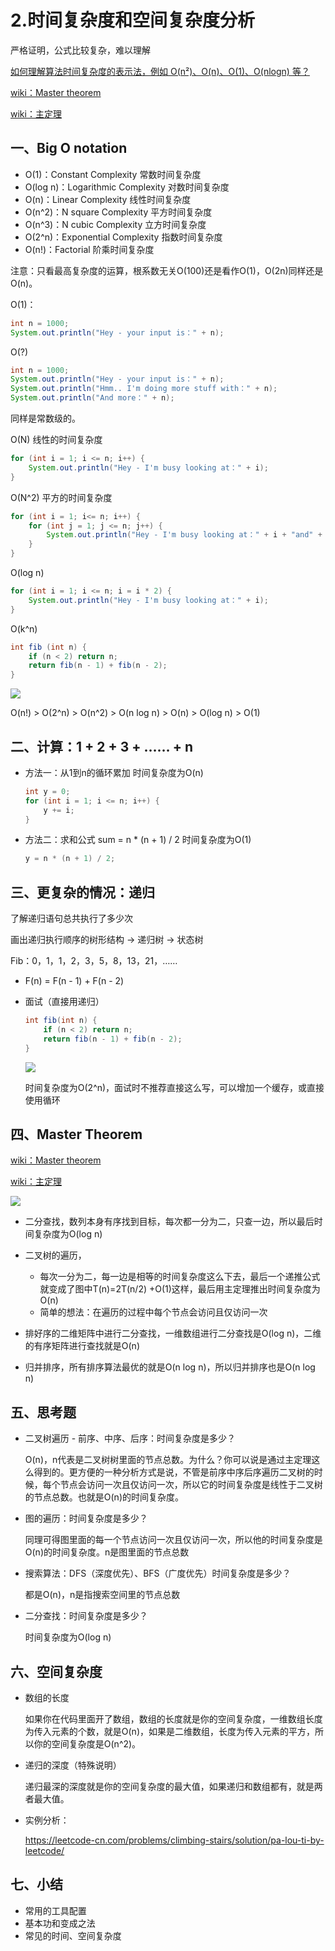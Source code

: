 # 2.时间复杂度和空间复杂度分析

严格证明，公式比较复杂，难以理解

[如何理解算法时间复杂度的表示法，例如 O(n²)、O(n)、O(1)、O(nlogn) 等？](https://www.zhihu.com/question/21387264)

[wiki：Master theorem](https://en.wikipedia.org/wiki/Master_theorem_(analysis_of_algorithms))

[wiki：主定理](https://zh.wikipedia.org/wiki/%E4%B8%BB%E5%AE%9A%E7%90%86)

## 一、Big O notation

* O(1)：Constant Complexity 常数时间复杂度
* O(log n)：Logarithmic Complexity 对数时间复杂度
* O(n)：Linear Complexity 线性时间复杂度
* O(n^2)：N square Complexity 平方时间复杂度
* O(n^3)：N cubic Complexity 立方时间复杂度
* O(2^n)：Exponential Complexity 指数时间复杂度
* O(n!)：Factorial 阶乘时间复杂度



注意：只看最高复杂度的运算，根系数无关O(100)还是看作O(1)，O(2n)同样还是O(n)。

O(1)：

~~~java
int n = 1000;
System.out.println("Hey - your input is：" + n);
~~~

O(?)

~~~java
int n = 1000;
System.out.println("Hey - your input is：" + n);
System.out.println("Hmm.. I'm doing more stuff with：" + n);
System.out.println("And more：" + n);
~~~

同样是常数级的。

O(N) 线性的时间复杂度

~~~java
for (int i = 1; i <= n; i++) {
    System.out.println("Hey - I'm busy looking at：" + i);
}
~~~

O(N^2) 平方的时间复杂度

~~~java
for (int i = 1; i<= n; i++) {
    for (int j = 1; j <= n; j++) {
        System.out.println("Hey - I'm busy looking at：" + i + "and" + j);
    }
}
~~~

O(log n)

~~~java
for (int i = 1; i <= n; i = i * 2) {
    System.out.println("Hey - I'm busy looking at：" + i);
}
~~~

O(k^n)

~~~java
int fib (int n) {
    if (n < 2) return n;
    return fib(n - 1) + fib(n - 2);
}
~~~

![](https://s1.ax1x.com/2020/08/09/a7PGIs.png)

O(n!) > O(2^n) > O(n^2) > O(n log n) > O(n) > O(log n) > O(1)



## 二、计算：1 + 2 + 3 + …… + n

* 方法一：从1到n的循环累加 时间复杂度为O(n)

  ~~~java
  int y = 0;
  for (int i = 1; i <= n; i++) {
      y += i;
  }
  ~~~

* 方法二：求和公式 sum = n * (n + 1) / 2 时间复杂度为O(1)

  ~~~java
  y = n * (n + 1) / 2;
  ~~~



## 三、更复杂的情况：递归

了解递归语句总共执行了多少次

画出递归执行顺序的树形结构 -> 递归树 -> 状态树

Fib：0，1，1，2，3，5，8，13，21，……

* F(n) = F(n - 1) + F(n - 2)

* 面试（直接用递归）

  ~~~java
  int fib(int n) {
      if (n < 2) return n;
      return fib(n - 1) + fib(n - 2);
  }
  ~~~

  ![](https://s1.ax1x.com/2020/08/09/a7F8Cn.png)

  时间复杂度为O(2^n)，面试时不推荐直接这么写，可以增加一个缓存，或直接使用循环



## 四、Master Theorem



[wiki：Master theorem](https://en.wikipedia.org/wiki/Master_theorem_(analysis_of_algorithms))

[wiki：主定理](https://zh.wikipedia.org/wiki/%E4%B8%BB%E5%AE%9A%E7%90%86)

![](https://s1.ax1x.com/2020/08/09/a7kUzt.png)

* 二分查找，数列本身有序找到目标，每次都一分为二，只查一边，所以最后时间复杂度为O(log n)

* 二叉树的遍历，
  * 每次一分为二，每一边是相等的时间复杂度这么下去，最后一个递推公式就变成了图中T(n)=2T(n/2) +O(1)这样，最后用主定理推出时间复杂度为O(n)
  * 简单的想法：在遍历的过程中每个节点会访问且仅访问一次
* 排好序的二维矩阵中进行二分查找，一维数组进行二分查找是O(log n)，二维的有序矩阵进行查找就是O(n)
* 归并排序，所有排序算法最优的就是O(n log n)，所以归并排序也是O(n log n)



## 五、思考题

* 二叉树遍历 - 前序、中序、后序：时间复杂度是多少？

  O(n)，n代表是二叉树树里面的节点总数。为什么？你可以说是通过主定理这么得到的。更方便的一种分析方式是说，不管是前序中序后序遍历二叉树的时候，每个节点会访问一次且仅访问一次，所以它的时间复杂度是线性于二叉树的节点总数。也就是O(n)的时间复杂度。

* 图的遍历：时间复杂度是多少？

  同理可得图里面的每一个节点访问一次且仅访问一次，所以他的时间复杂度是O(n)的时间复杂度。n是图里面的节点总数

* 搜索算法：DFS（深度优先）、BFS（广度优先）时间复杂度是多少？

  都是O(n)，n是指搜索空间里的节点总数

* 二分查找：时间复杂度是多少？

  时间复杂度为O(log n)



## 六、空间复杂度

* 数组的长度

  如果你在代码里面开了数组，数组的长度就是你的空间复杂度，一维数组长度为传入元素的个数，就是O(n)，如果是二维数组，长度为传入元素的平方，所以你的空间复杂度是O(n^2)。

* 递归的深度（特殊说明）

  递归最深的深度就是你的空间复杂度的最大值，如果递归和数组都有，就是两者最大值。

* 实例分析：

  https://leetcode-cn.com/problems/climbing-stairs/solution/pa-lou-ti-by-leetcode/



## 七、小结

* 常用的工具配置
* 基本功和变成之法
* 常见的时间、空间复杂度